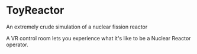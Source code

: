 # ToyReactor
An extremely crude simulation of a nuclear fission reactor

A VR control room lets you experience what it's like to be a Nuclear Reactor operator.
